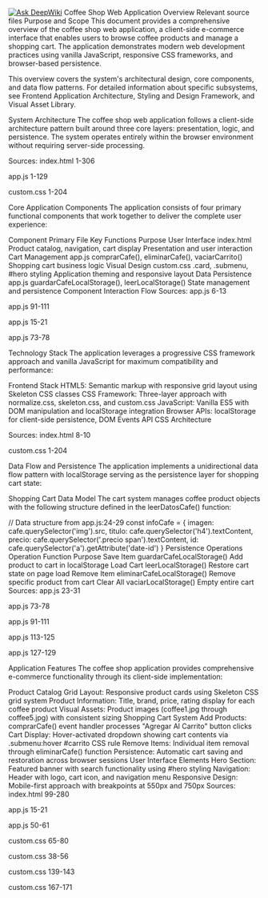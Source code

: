 <a href="https://deepwiki.com/RMJGLUCKY27/MY-proyects"><img src="https://deepwiki.com/badge.svg" alt="Ask DeepWiki"></a>
Coffee Shop Web Application Overview
Relevant source files
Purpose and Scope
This document provides a comprehensive overview of the coffee shop web application, a client-side e-commerce interface that enables users to browse coffee products and manage a shopping cart. The application demonstrates modern web development practices using vanilla JavaScript, responsive CSS frameworks, and browser-based persistence.

This overview covers the system's architectural design, core components, and data flow patterns. For detailed information about specific subsystems, see Frontend Application Architecture, Styling and Design Framework, and Visual Asset Library.

System Architecture
The coffee shop web application follows a client-side architecture pattern built around three core layers: presentation, logic, and persistence. The system operates entirely within the browser environment without requiring server-side processing.













Sources: 
index.html
1-306
 
app.js
1-129
 
custom.css
1-204

Core Application Components
The application consists of four primary functional components that work together to deliver the complete user experience:

Component	Primary File	Key Functions	Purpose
User Interface	index.html	Product catalog, navigation, cart display	Presentation and user interaction
Cart Management	app.js	comprarCafe(), eliminarCafe(), vaciarCarrito()	Shopping cart business logic
Visual Design	custom.css	.card, .submenu, #hero styling	Application theming and responsive layout
Data Persistence	app.js	guardarCafeLocalStorage(), leerLocalStorage()	State management and persistence
Component Interaction Flow
Sources: 
app.js
6-13
 
app.js
91-111
 
app.js
15-21
 
app.js
73-78

Technology Stack
The application leverages a progressive CSS framework approach and vanilla JavaScript for maximum compatibility and performance:

Frontend Stack
HTML5: Semantic markup with responsive grid layout using Skeleton CSS classes
CSS Framework: Three-layer approach with normalize.css, skeleton.css, and custom.css
JavaScript: Vanilla ES5 with DOM manipulation and localStorage integration
Browser APIs: localStorage for client-side persistence, DOM Events API
CSS Architecture







Sources: 
index.html
8-10
 
custom.css
1-204

Data Flow and Persistence
The application implements a unidirectional data flow pattern with localStorage serving as the persistence layer for shopping cart state:

Shopping Cart Data Model
The cart system manages coffee product objects with the following structure defined in the leerDatosCafe() function:

// Data structure from app.js:24-29
const infoCafe = {
    imagen: cafe.querySelector('img').src,
    titulo: cafe.querySelector('h4').textContent,
    precio: cafe.querySelector('.precio span').textContent,
    id: cafe.querySelector('a').getAttribute('date-id')
}
Persistence Operations
Operation	Function	Purpose
Save Item	guardarCafeLocalStorage()	Add product to cart in localStorage
Load Cart	leerLocalStorage()	Restore cart state on page load
Remove Item	eliminarCafeLocalStorage()	Remove specific product from cart
Clear All	vaciarLocalStorage()	Empty entire cart
Sources: 
app.js
23-31
 
app.js
73-78
 
app.js
91-111
 
app.js
113-125
 
app.js
127-129

Application Features
The coffee shop application provides comprehensive e-commerce functionality through its client-side implementation:

Product Catalog
Grid Layout: Responsive product cards using Skeleton CSS grid system
Product Information: Title, brand, price, rating display for each coffee product
Visual Assets: Product images (coffee1.jpg through coffee5.jpg) with consistent sizing
Shopping Cart System
Add Products: comprarCafe() event handler processes "Agregar Al Carrito" button clicks
Cart Display: Hover-activated dropdown showing cart contents via .submenu:hover #carrito CSS rule
Remove Items: Individual item removal through eliminarCafe() function
Persistence: Automatic cart saving and restoration across browser sessions
User Interface Elements
Hero Section: Featured banner with search functionality using #hero styling
Navigation: Header with logo, cart icon, and navigation menu
Responsive Design: Mobile-first approach with breakpoints at 550px and 750px
Sources: 
index.html
99-280
 
app.js
15-21
 
app.js
50-61
 
custom.css
65-80
 
custom.css
38-56
 
custom.css
139-143
 
custom.css
167-171
